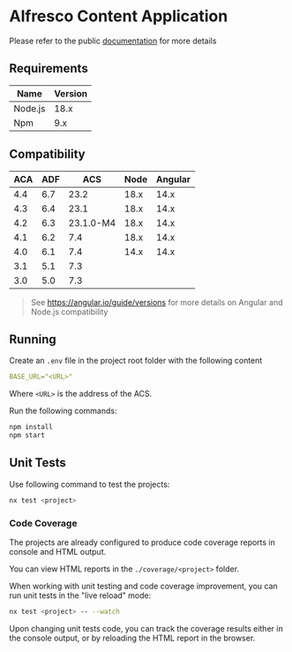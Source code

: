 # Alfresco Content Application

Please refer to the public [documentation](https://alfresco-content-app.netlify.com/) for more details

## Requirements

| Name    | Version |
|---------|---------|
| Node.js | 18.x    |
| Npm     | 9.x     |

## Compatibility

| ACA | ADF | ACS       | Node | Angular |
|-----|-----|-----------|------|---------|
| 4.4 | 6.7 | 23.2      | 18.x | 14.x    |
| 4.3 | 6.4 | 23.1      | 18.x | 14.x    |
| 4.2 | 6.3 | 23.1.0-M4 | 18.x | 14.x    |
| 4.1 | 6.2 | 7.4       | 18.x | 14.x    |
| 4.0 | 6.1 | 7.4       | 14.x | 14.x    |
| 3.1 | 5.1 | 7.3       |      |         |
| 3.0 | 5.0 | 7.3       |      |         |

> See <https://angular.io/guide/versions> for more details on Angular and Node.js compatibility

## Running

Create an `.env` file in the project root folder with the following content

```yml
BASE_URL="<URL>"
```

Where `<URL>` is the address of the ACS.

Run the following commands:

```sh
npm install
npm start
```

## Unit Tests

Use following command to test the projects:

```sh
nx test <project>
```

### Code Coverage

The projects are already configured to produce code coverage reports in console and HTML output.

You can view HTML reports in the `./coverage/<project>` folder.

When working with unit testing and code coverage improvement, you can run unit tests in the "live reload" mode:

```sh
nx test <project> -- --watch
```

Upon changing unit tests code, you can track the coverage results either in the console output, or by reloading the HTML report in the browser.

